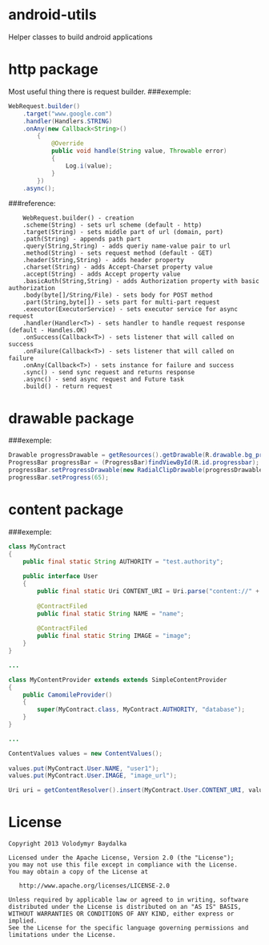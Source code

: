 android-utils
=============

Helper classes to build android applications

http package
=============
Most useful thing there is request builder.
###exemple: 
```java
WebRequest.builder()
	.target("www.google.com")
	.handler(Handlers.STRING)
	.onAny(new Callback<String>()
		{ 
			@Override
			public void handle(String value, Throwable error)
			{
				Log.i(value);
			}
		})
	.async();
```
###reference:
```
	WebRequest.builder() - creation
	.scheme(String) - sets url scheme (default - http)
	.target(String) - sets middle part of url (domain, port)
	.path(String) - appends path part
	.query(String,String) - adds queriy name-value pair to url
	.method(String) - sets request method (default - GET)
	.header(String,String) - adds header property
	.charset(String) - adds Accept-Charset property value
	.accept(String) - adds Accept property value
	.basicAuth(String,String) - adds Authorization property with basic authorization
	.body(byte[]/String/File) - sets body for POST method
	.part(String,byte[]) - sets part for multi-part request
	.executor(ExecutorService) - sets executor service for async request
	.handler(Handler<T>) - sets handler to handle request response (default - Handles.OK)
	.onSuccess(Callback<T>) - sets listener that will called on success 
	.onFailure(Callback<T>) - sets listener that will called on failure 
	.onAny(Callback<T>) - sets instance for failure and success
	.sync() - send sync request and returns response
	.async() - send async request and Future task
	.build() - return request 
```

drawable package
=============
###exemple: 
```java
Drawable progressDrawable = getResources().getDrawable(R.drawable.bg_progress);
ProgressBar progressBar = (ProgressBar)findViewById(R.id.progressbar);
progressBar.setProgressDrawable(new RadialClipDrawable(progressDrawable));
progressBar.setProgress(65);
```

content package
=============
###exemple: 
```java
class MyContract
{
	public final static String AUTHORITY = "test.authority"; 
	
	public interface User
	{
		public final static Uri CONTENT_URI = Uri.parse("content://" + AUTHORITY + "/user");
		
		@ContractFiled
		public final static String NAME = "name";
		
		@ContractFiled
		public final static String IMAGE = "image";
	}
}

...

class MyContentProvider extends extends SimpleContentProvider
{
	public CamomileProvider()
	{
		super(MyContract.class, MyContract.AUTHORITY, "database");
	}
}

...

ContentValues values = new ContentValues();
		
values.put(MyContract.User.NAME, "user1");
values.put(MyContract.User.IMAGE, "image_url");

Uri uri = getContentResolver().insert(MyContract.User.CONTENT_URI, values);

```


License
=======

    Copyright 2013 Volodymyr Baydalka

    Licensed under the Apache License, Version 2.0 (the "License");
    you may not use this file except in compliance with the License.
    You may obtain a copy of the License at

       http://www.apache.org/licenses/LICENSE-2.0

    Unless required by applicable law or agreed to in writing, software
    distributed under the License is distributed on an "AS IS" BASIS,
    WITHOUT WARRANTIES OR CONDITIONS OF ANY KIND, either express or implied.
    See the License for the specific language governing permissions and
    limitations under the License.